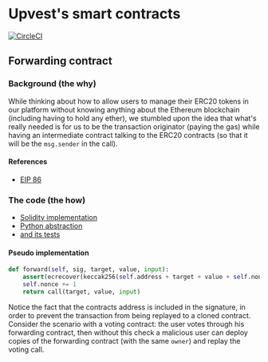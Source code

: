 Upvest's smart contracts
========================

[![CircleCI](https://circleci.com/gh/toknapp/contracts/tree/master.svg?style=svg)](https://circleci.com/gh/toknapp/contracts/tree/master)

Forwarding contract
-------------------
### Background (the why)
While thinking about how to allow users to manage their ERC20 tokens in our
platform without knowing anything about the Ethereum blockchain (including
having to hold any ether), we stumbled upon the idea that what's really needed
is for us to be the transaction originator (paying the gas) while having an
intermediate contract talking to the ERC20 contracts (so that it will be the
`msg.sender` in the call).

#### References
* [EIP 86](https://github.com/ethereum/EIPs/blob/master/EIPS/eip-86.md#rationale)

### The code (the how)
* [Solidity implementation](src/Forward.sol)
* [Python abstraction](pycontracts/forward.py)
* [and its tests](pycontracts/tests/test_forward.py)

#### Pseudo implementation
```python
def forward(self, sig, target, value, input):
    assert(ecrecover(keccak256(self.address + target + value + self.nonce + input), sig) == self.owner)
    self.nonce += 1
    return call(target, value, input)
```

Notice the fact that the contracts address is included in the signature, in
order to prevent the transaction from being replayed to a cloned contract.
Consider the scenario with a voting contract: the user votes through his
forwarding contract, then without this check a malicious user can deploy copies
of the forwarding contract (with the same `owner`) and replay the voting call.
